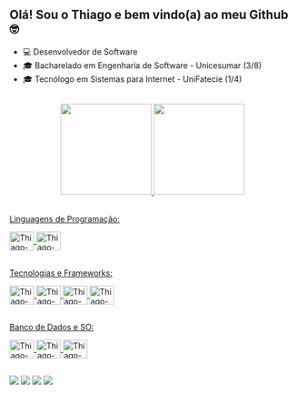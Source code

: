 ## Olá! Sou o Thiago e bem vindo(a) ao meu Github 🤓

<ul>
  <li>💻 Desenvolvedor de Software</li>
  <li>🎓 Bacharelado em Engenharia de Software - Unicesumar (3/8)</li>
  <li>🎓 Tecnólogo em Sistemas para Internet - UniFatecie (1/4)</li>
</ul>

##

<div align="center">
  <a href="https://github.com/tpessoaaraujo">
  <img height="160em" src="https://github-readme-stats.vercel.app/api?username=tpessoaaraujo&show_icons=true&theme=github_dark&include_all_commits=true&count_private=true"/>
  <img height="160em" src="https://github-readme-stats.vercel.app/api/top-langs/?username=tpessoaaraujo&layout=compact&langs_count=7&theme=github_dark"/>
</div>
  
  <div><br>
    <p>Linguagens de Programação:</p>
  </div>
  <div style="display: inline_block">
  <img align="center" alt="Thiago-Python" height="33" width="43" src="https://cdn.jsdelivr.net/gh/devicons/devicon/icons/python/python-original.svg">
  <img align="center" alt="Thiago-Js" height="33" width="43" src="https://cdn.jsdelivr.net/gh/devicons/devicon/icons/javascript/javascript-original.svg">
  </div><br>
  <div>
    <p>Tecnologias e Frameworks:</p>
  </div>
  <div style="display: inline_block">
  <img align="center" alt="Thiago-HTML" height="33" width="43" src="https://cdn.jsdelivr.net/gh/devicons/devicon/icons/html5/html5-original.svg">
  <img align="center" alt="Thiago-CSS" height="33" width="43" src="https://cdn.jsdelivr.net/gh/devicons/devicon/icons/css3/css3-original.svg">
  <img align="center" alt="Thiago-Git" height="33" width="43" src="https://cdn.jsdelivr.net/gh/devicons/devicon/icons/git/git-original.svg">
  <img align="center" alt="Thiago-React" height="33" width="43" src="https://cdn.jsdelivr.net/gh/devicons/devicon/icons/react/react-original.svg">

  </div><br>
  <div>
    <p>Banco de Dados e SO:</p>
  </div>
  <div style="display: inline_block">
    <img align="center" alt="Thiago-PostgreeSQL" height="33" width="43" src="https://cdn.jsdelivr.net/gh/devicons/devicon/icons/postgresql/postgresql-original.svg">
    <img align="center" alt="Thiago-Linux" height="33" width="43" src="https://cdn.jsdelivr.net/gh/devicons/devicon/icons/linux/linux-original.svg">
    <img align="center" alt="Thiago-Windows" height="33" width="43" src="https://cdn.jsdelivr.net/gh/devicons/devicon/icons/windows8/windows8-original.svg">
  </div>

##
  
<div>
  <a href="https://wa.me/5514982306909" target="_blank"><img src="https://img.shields.io/badge/WhatsApp-25D366?style=for-the-badge&logo=whatsapp&logoColor=white" target="_blank"></a>
  <a href="https://www.linkedin.com/in/thiagopessoaaraujo" target="_blank"><img src="https://img.shields.io/badge/LinkedIn-0077B5?style=for-the-badge&logo=linkedin&logoColor=white" target="_blank"></a>
  <a href = "mailto:tp102000@gmail.com"><img src="https://img.shields.io/badge/Gmail-D14836?style=for-the-badge&logo=gmail&logoColor=white"></a>
  <a href="https://instagram.com/tpessoaaraujo" target="_blank"><img src="https://img.shields.io/badge/-Instagram-%23E4405F?style=for-the-badge&logo=instagram&logoColor=white" target="_blank"></a>
</div>

